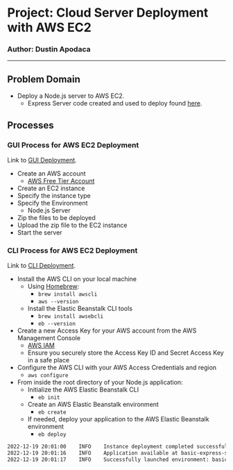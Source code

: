 # Project: Cloud Server Deployment with AWS EC2
### Author: Dustin Apodaca
---
## Problem Domain

- Deploy a Node.js server to AWS EC2.
  - Express Server code created and used to deploy found [here](./exampleServerDeployed/).

## Processes

### GUI Process for AWS EC2 Deployment

Link to [GUI Deployment](http://expresslysimple-env.eba-a3xtkyx4.us-west-2.elasticbeanstalk.com/).

- Create an AWS account
  - [AWS Free Tier Account](https://aws.amazon.com/free/)
- Create an EC2 instance
- Specify the instance type
- Specify the Environment
  - Node.js Server
- Zip the files to be deployed
- Upload the zip file to the EC2 instance
- Start the server

### CLI Process for AWS EC2 Deployment

Link to [CLI Deployment](http://basic-express-server-dev.us-west-2.elasticbeanstalk.com/).

- Install the AWS CLI on your local machine
  - Using [Homebrew](https://brew.sh/):
    - `brew install awscli`
    - `aws --version`
  - Install the Elastic Beanstalk CLI tools
    - `brew install awsebcli`
    - `eb --version`
- Create a new Access Key for your AWS account from the AWS Management Console
  - [AWS IAM](https://console.aws.amazon.com/iam/home)
  - Ensure you securely store the Access Key ID and Secret Access Key in a safe place
- Configure the AWS CLI with your AWS Access Credentials and region
  - `aws configure`
- From inside the root directory of your Node.js application:
  - Initialize the AWS Elastic Beanstalk CLI
    - `eb init`
  - Create an AWS Elastic Beanstalk environment
    - `eb create`
  - If needed, deploy your application to the AWS Elastic Beanstalk environment
    - `eb deploy`

```bash
2022-12-19 20:01:00    INFO    Instance deployment completed successfully.
2022-12-19 20:01:16    INFO    Application available at basic-express-server-dev.us-west-2.elasticbeanstalk.com.
2022-12-19 20:01:17    INFO    Successfully launched environment: basic-express-server-dev
```
